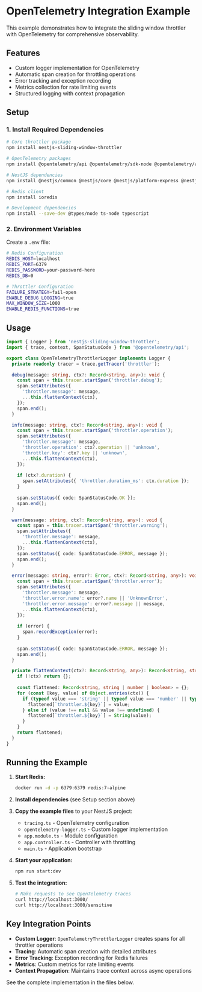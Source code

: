 # OpenTelemetry Integration Example

This example demonstrates how to integrate the sliding window throttler with OpenTelemetry for comprehensive observability.

## Features

- Custom logger implementation for OpenTelemetry
- Automatic span creation for throttling operations
- Error tracking and exception recording
- Metrics collection for rate limiting events
- Structured logging with context propagation

## Setup

### 1. Install Required Dependencies

```bash
# Core throttler package
npm install nestjs-sliding-window-throttler

# OpenTelemetry packages
npm install @opentelemetry/api @opentelemetry/sdk-node @opentelemetry/auto-instrumentations-node @opentelemetry/semantic-conventions

# NestJS dependencies
npm install @nestjs/common @nestjs/core @nestjs/platform-express @nestjs/throttler

# Redis client
npm install ioredis

# Development dependencies
npm install --save-dev @types/node ts-node typescript
```

### 2. Environment Variables

Create a `.env` file:

```bash
# Redis Configuration
REDIS_HOST=localhost
REDIS_PORT=6379
REDIS_PASSWORD=your-password-here
REDIS_DB=0

# Throttler Configuration
FAILURE_STRATEGY=fail-open
ENABLE_DEBUG_LOGGING=true
MAX_WINDOW_SIZE=1000
ENABLE_REDIS_FUNCTIONS=true
```

## Usage

```typescript
import { Logger } from 'nestjs-sliding-window-throttler';
import { trace, context, SpanStatusCode } from '@opentelemetry/api';

export class OpenTelemetryThrottlerLogger implements Logger {
  private readonly tracer = trace.getTracer('throttler');

  debug(message: string, ctx?: Record<string, any>): void {
    const span = this.tracer.startSpan('throttler.debug');
    span.setAttributes({
      'throttler.message': message,
      ...this.flattenContext(ctx),
    });
    span.end();
  }

  info(message: string, ctx?: Record<string, any>): void {
    const span = this.tracer.startSpan('throttler.operation');
    span.setAttributes({
      'throttler.message': message,
      'throttler.operation': ctx?.operation || 'unknown',
      'throttler.key': ctx?.key || 'unknown',
      ...this.flattenContext(ctx),
    });
    
    if (ctx?.duration) {
      span.setAttributes({ 'throttler.duration_ms': ctx.duration });
    }
    
    span.setStatus({ code: SpanStatusCode.OK });
    span.end();
  }

  warn(message: string, ctx?: Record<string, any>): void {
    const span = this.tracer.startSpan('throttler.warning');
    span.setAttributes({
      'throttler.message': message,
      ...this.flattenContext(ctx),
    });
    span.setStatus({ code: SpanStatusCode.ERROR, message });
    span.end();
  }

  error(message: string, error?: Error, ctx?: Record<string, any>): void {
    const span = this.tracer.startSpan('throttler.error');
    span.setAttributes({
      'throttler.message': message,
      'throttler.error.name': error?.name || 'UnknownError',
      'throttler.error.message': error?.message || message,
      ...this.flattenContext(ctx),
    });
    
    if (error) {
      span.recordException(error);
    }
    
    span.setStatus({ code: SpanStatusCode.ERROR, message });
    span.end();
  }

  private flattenContext(ctx?: Record<string, any>): Record<string, string | number | boolean> {
    if (!ctx) return {};
    
    const flattened: Record<string, string | number | boolean> = {};
    for (const [key, value] of Object.entries(ctx)) {
      if (typeof value === 'string' || typeof value === 'number' || typeof value === 'boolean') {
        flattened[`throttler.${key}`] = value;
      } else if (value !== null && value !== undefined) {
        flattened[`throttler.${key}`] = String(value);
      }
    }
    return flattened;
  }
}
```

## Running the Example

1. **Start Redis:**
   ```bash
   docker run -d -p 6379:6379 redis:7-alpine
   ```

2. **Install dependencies** (see Setup section above)

3. **Copy the example files** to your NestJS project:
   - `tracing.ts` - OpenTelemetry configuration
   - `opentelemetry-logger.ts` - Custom logger implementation
   - `app.module.ts` - Module configuration
   - `app.controller.ts` - Controller with throttling
   - `main.ts` - Application bootstrap

4. **Start your application:**
   ```bash
   npm run start:dev
   ```

5. **Test the integration:**
   ```bash
   # Make requests to see OpenTelemetry traces
   curl http://localhost:3000/
   curl http://localhost:3000/sensitive
   ```

## Key Integration Points

- **Custom Logger**: `OpenTelemetryThrottlerLogger` creates spans for all throttler operations
- **Tracing**: Automatic span creation with detailed attributes
- **Error Tracking**: Exception recording for Redis failures
- **Metrics**: Custom metrics for rate limiting events
- **Context Propagation**: Maintains trace context across async operations

See the complete implementation in the files below.